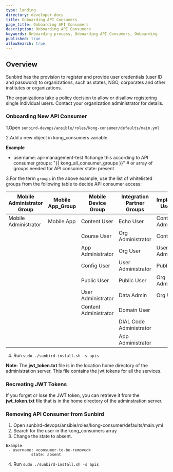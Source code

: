 ```yaml
---
type: landing
directory: developer-docs
title: Onboarding API Consumers
page_title: Onboarding API Consumers
description: Onboarding API Consumers
keywords: Onboarding process, Onboarding API Consumers, Onboarding
published: true
allowSearch: true
---
```

## Overview

Sunbird has the provision to register and provide user credentials (user ID and password) to organizations, such as states, NGO, corporates and other institutes or organizations.

The organizations take a policy decision to allow or disallow registering single individual users. Contact your organization administrator for details.


### Onboarding New API Consumer

1.Open `sunbird-devops/ansible/roles/kong-consumer/defaults/main.yml`

2.Add a new object in kong_consumers variable. 

**Example**
-  username: api-management-test #change this according to API consumer
   groups: "{{ kong_all_consumer_groups }}"  # or array of groups needed for API consumer
   state: present

3.For the term `groups` in the above example, use the list of whitelisted groups from the following table to decide API consumer access:

| Mobile Administrator Group | Mobile App_Group | Mobile Device Group   | Integration Partner Groups | Implementation User Groups |
|----------------------------|------------------|-----------------------|----------------------------|----------------------------|
| Mobile Administrator       | Mobile App       | Content User          | Echo User                  | Content Administrator      |
|                            |                  | Course User           | Org Administrator          | Content User               |
|                            |                  | App Administrator     | Org User                   | User Adminidtrator         |
|                            |                  | Config User           | User Administrator         | Public User                |
|                            |                  | Public User           | Public User                | Org Administrator          |
|                            |                  | User Administrator    | Data Admin                 | Org User                   |
|                            |                  | Content Administrator | Domain User                |                            |
|                            |                  |                       | DIAL Code Administrator    |                            |
|                            |                  |                       | App Administrator          |                            |


4. Run `sudo ./sunbird-install.sh -s apis`  
  
**Note:** The **jwt_token.txt** file is in the location home directory of the administration server. This file contains the jwt tokens for all the services. 


### Recreating JWT Tokens 

If you forget or lose the JWT token, you can retrieve it from the **jwt_token.txt** file that is in the home directory of the adminstration server. 


### Removing API Consumer from Sunbird

1. Open sunbird-devops/ansible/roles/kong-consumer/defaults/main.yml
2. Search for the user in the kong_consumers array
3. Change the state to absent. 
```
Example
 - username: <consumer-to-be-removed>
    	   state: absent
 ```
4. Run `sudo ./sunbird-install.sh -s apis` 


